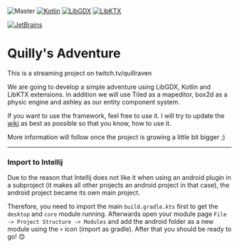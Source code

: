 ![Master](https://github.com/Quillraven/Quilly-s-Adventure/workflows/Master/badge.svg)
[![Kotlin](https://img.shields.io/badge/kotlin-1.3.61-red.svg)](http://kotlinlang.org/)
[![LibGDX](https://img.shields.io/badge/libgdx-1.9.10-blue.svg)](https://libgdx.badlogicgames.com/)
[![LibKTX](https://img.shields.io/badge/libktx-1.9.10--b4-orange.svg)](https://libktx.github.io/)

[![JetBrains](https://upload.wikimedia.org/wikipedia/commons/thumb/1/1a/JetBrains_Logo_2016.svg/100px-JetBrains_Logo_2016.svg.png)](https://www.jetbrains.com/?from=QuillyJumper)

# Quilly's Adventure

This is a streaming project on twitch.tv/quillraven

We are going to develop a simple adventure using LibGDX, Kotlin and LibKTX extensions.
In addition we will use Tiled as a mapeditor, box2d as a physic engine and ashley as our entity component system.

If you want to use the framework, feel free to use it. I will try to update the [wiki](https://github.com/Quillraven/QuillyJumper/wiki) as best as possible so that you know, how to use it.

More information will follow once the project is growing a little bit bigger ;)

---

### Import to Intellij

Due to the reason that Intellij does not like it when using an android plugin in a subproject (it makes all other projects an android project in that case), the android project became its own main project.

Therefore, you need to import the main `build.gradle.kts` first to get the `desktop` and `core` module running.
Afterwards open your module page `File -> Project Structure -> Modules` and add the android folder as a new module using the `+` icon (import as gradle). 
After that you should be ready to go! 😊
